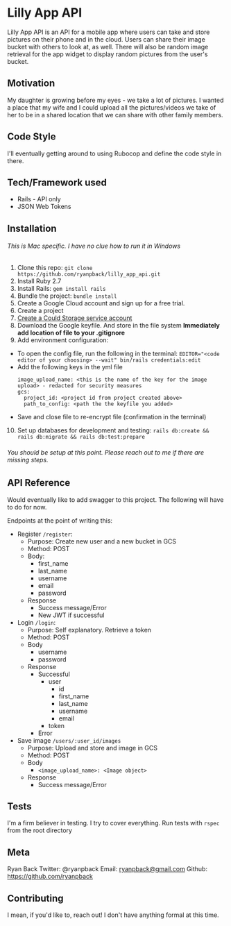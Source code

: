 # Lilly App API

Lilly App API is an API for a mobile app where users can take and store pictures on their phone and in the cloud. Users can share their image bucket with others to look at, as well. There will also be random image retrieval for the app widget to display random pictures from the user's bucket.

## Motivation
My daughter is growing before my eyes - we take a lot of pictures. I wanted a place that my wife and I could upload all the pictures/videos we take of her to be in a shared location that we can share with other family members.

## Code Style
I'll eventually getting around to using Rubocop and define the code style in there.

## Tech/Framework used
* Rails - API only
* JSON Web Tokens

## Installation
###### This is Mac specific. I have no clue how to run it in Windows
1. Clone this repo:
  `git clone https://github.com/ryanpback/lilly_app_api.git`
2. Install Ruby 2.7
3. Install Rails: `gem install rails`
4. Bundle the project:
  `bundle install`
5. Create a Google Cloud account and sign up for a free trial.
6. Create a project
7. [Create a Could Storage service account](https://cloud.google.com/storage/docs/getting-service-account)
8. Download the Google keyfile. And store in the file system
  **Immediately add location of file to your .gitignore**
9. Add environment configuration:
  * To open the config file, run the following in the terminal:
    `EDITOR="<code editor of your choosing> --wait" bin/rails credentials:edit`
  * Add the following keys in the yml file
    ```
    image_upload_name: <this is the name of the key for the image upload> - redacted for security measures
    gcs:
      project_id: <project id from project created above>
      path_to_config: <path the the keyfile you added>
    ```
  * Save and close file to re-encrypt file (confirmation in the terminal)
10. Set up databases for development and testing:
  `rails db:create && rails db:migrate && rails db:test:prepare`

###### You should be setup at this point. Please reach out to me if there are missing steps.

## API Reference
Would eventually like to add swagger to this project.
The following will have to do for now.

Endpoints at the point of writing this:
* Register `/register`:
  - Purpose: Create new user and a new bucket in GCS
  - Method: POST
  - Body:
    + first_name
    + last_name
    + username
    + email
    + password
  - Response
    + Success message/Error
    + New JWT if successful
* Login `/login`:
  - Purpose: Self explanatory. Retrieve a token
  - Method: POST
  - Body
    + username
    + password
  - Response
    + Successful
      - user
        * id
        * first_name
        * last_name
        * username
        * email
      - token
    + Error
* Save image `/users/:user_id/images`
  - Purpose: Upload and store and image in GCS
  - Method: POST
  - Body
    + `<image_upload_name>: <Image object>`
  - Response
    + Success message/Error

## Tests
I'm a firm believer in testing. I try to cover everything.
Run tests with `rspec` from the root directory

## Meta
Ryan Back
Twitter: @ryanpback
Email: ryanpback@gmail.com
Github: https://github.com/ryanpback

## Contributing
I mean, if you'd like to, reach out! I don't have anything formal at this time.
